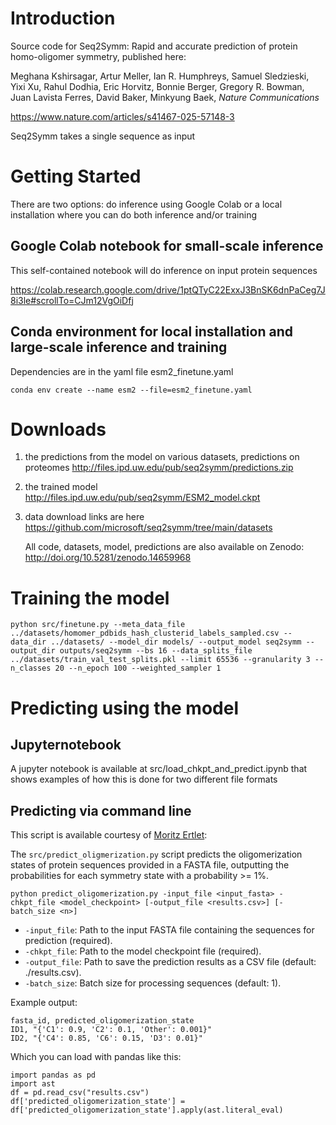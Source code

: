 # Introduction 
Source code for Seq2Symm: Rapid and accurate prediction of protein homo-oligomer symmetry, published here:

Meghana Kshirsagar, Artur Meller, Ian R. Humphreys, Samuel Sledzieski, Yixi Xu, Rahul Dodhia, Eric Horvitz, Bonnie Berger, Gregory R. Bowman, Juan Lavista Ferres, David Baker, Minkyung Baek, _Nature Communications_

https://www.nature.com/articles/s41467-025-57148-3

Seq2Symm takes a single sequence as input

# Getting Started

There are two options: do inference using Google Colab or a local installation where you can do both inference and/or training

## Google Colab notebook for small-scale inference

This self-contained notebook will do inference on input protein sequences

https://colab.research.google.com/drive/1ptQTyC22ExxJ3BnSK6dnPaCeg7J8i3le#scrollTo=CJm12VgOiDfj

## Conda environment for local installation and large-scale inference and training

Dependencies are in the yaml file esm2_finetune.yaml

```
conda env create --name esm2 --file=esm2_finetune.yaml
```

# Downloads

  1.  the predictions from the model on various datasets, predictions on proteomes
      http://files.ipd.uw.edu/pub/seq2symm/predictions.zip
  
  2.  the trained model
      http://files.ipd.uw.edu/pub/seq2symm/ESM2_model.ckpt

  3.  data download links are here
      https://github.com/microsoft/seq2symm/tree/main/datasets

      All code, datasets, model, predictions are also available on Zenodo: http://doi.org/10.5281/zenodo.14659968
      

# Training the model

```
python src/finetune.py --meta_data_file ../datasets/homomer_pdbids_hash_clusterid_labels_sampled.csv --data_dir ../datasets/ --model_dir models/ --output_model seq2symm --output_dir outputs/seq2symm --bs 16 --data_splits_file ../datasets/train_val_test_splits.pkl --limit 65536 --granularity 3 --n_classes 20 --n_epoch 100 --weighted_sampler 1
```

# Predicting using the model

## Jupyternotebook
A jupyter notebook is available at src/load_chkpt_and_predict.ipynb that shows examples of how this is done for two different file formats

## Predicting via command line
This script is available courtesy of <a href="https://github.com/MoritzErtelt">Moritz Ertlet</a>: 

The  `src/predict_oligmerization.py` script predicts the oligomerization states of protein sequences provided in a FASTA file, outputting the probabilities for each symmetry state with a probability >= 1%.
```
python predict_oligomerization.py -input_file <input_fasta> -chkpt_file <model_checkpoint> [-output_file <results.csv>] [-batch_size <n>]
```
* `-input_file`: Path to the input FASTA file containing the sequences for prediction (required).
* `-chkpt_file`: Path to the model checkpoint file (required).
* `-output_file`: Path to save the prediction results as a CSV file (default: ./results.csv).
* `-batch_size`: Batch size for processing sequences (default: 1).

Example output:
```
fasta_id, predicted_oligomerization_state
ID1, "{'C1': 0.9, 'C2': 0.1, 'Other': 0.001}"
ID2, "{'C4': 0.85, 'C6': 0.15, 'D3': 0.01}"
```
Which you can load with pandas like this:
```
import pandas as pd
import ast
df = pd.read_csv("results.csv")
df['predicted_oligomerization_state'] = df['predicted_oligomerization_state'].apply(ast.literal_eval)
```

